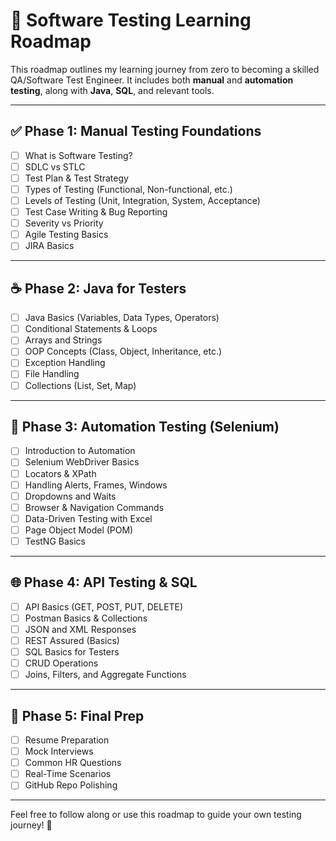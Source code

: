 # 🧭 Software Testing Learning Roadmap

This roadmap outlines my learning journey from zero to becoming a skilled QA/Software Test Engineer. It includes both **manual** and **automation testing**, along with **Java**, **SQL**, and relevant tools.

---

## ✅ Phase 1: Manual Testing Foundations

- [ ] What is Software Testing?
- [ ] SDLC vs STLC
- [ ] Test Plan & Test Strategy
- [ ] Types of Testing (Functional, Non-functional, etc.)
- [ ] Levels of Testing (Unit, Integration, System, Acceptance)
- [ ] Test Case Writing & Bug Reporting
- [ ] Severity vs Priority
- [ ] Agile Testing Basics
- [ ] JIRA Basics

---

## ☕ Phase 2: Java for Testers

- [ ] Java Basics (Variables, Data Types, Operators)
- [ ] Conditional Statements & Loops
- [ ] Arrays and Strings
- [ ] OOP Concepts (Class, Object, Inheritance, etc.)
- [ ] Exception Handling
- [ ] File Handling
- [ ] Collections (List, Set, Map)

---

## 🤖 Phase 3: Automation Testing (Selenium)

- [ ] Introduction to Automation
- [ ] Selenium WebDriver Basics
- [ ] Locators & XPath
- [ ] Handling Alerts, Frames, Windows
- [ ] Dropdowns and Waits
- [ ] Browser & Navigation Commands
- [ ] Data-Driven Testing with Excel
- [ ] Page Object Model (POM)
- [ ] TestNG Basics

---

## 🌐 Phase 4: API Testing & SQL

- [ ] API Basics (GET, POST, PUT, DELETE)
- [ ] Postman Basics & Collections
- [ ] JSON and XML Responses
- [ ] REST Assured (Basics)
- [ ] SQL Basics for Testers
- [ ] CRUD Operations
- [ ] Joins, Filters, and Aggregate Functions

---

## 🎯 Phase 5: Final Prep

- [ ] Resume Preparation
- [ ] Mock Interviews
- [ ] Common HR Questions
- [ ] Real-Time Scenarios
- [ ] GitHub Repo Polishing

---

Feel free to follow along or use this roadmap to guide your own testing journey! 🚀

